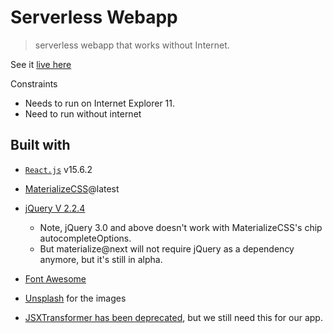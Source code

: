 # Serverless Webapp

> serverless webapp that works without Internet.

See it [live here](http://xiaoyunyang.github.io/serverless-webapp/apps/query-builder.html)

Constraints
* Needs to run on Internet Explorer 11.
* Need to run without internet

## Built with

* [`React.js`](https://github.com/facebook/react/releases) v15.6.2
* [MaterializeCSS](http://materializecss.com/)@latest
* [jQuery V 2.2.4](https://blog.jquery.com/2016/05/20/jquery-1-12-4-and-2-2-4-released/)
  * Note, jQuery 3.0 and above doesn't work with MaterializeCSS's chip autocompleteOptions.
  * But materialize@next will not require jQuery as a dependency anymore, but it's still in alpha.
* [Font Awesome](https://fontawesome.com/icons?d=gallery)
* [Unsplash](https://unsplash.com/) for the images

* [JSXTransformer has been deprecated](https://reactjs.org/blog/2015/06/12/deprecating-jstransform-and-react-tools.html), but we still need this for our app.
